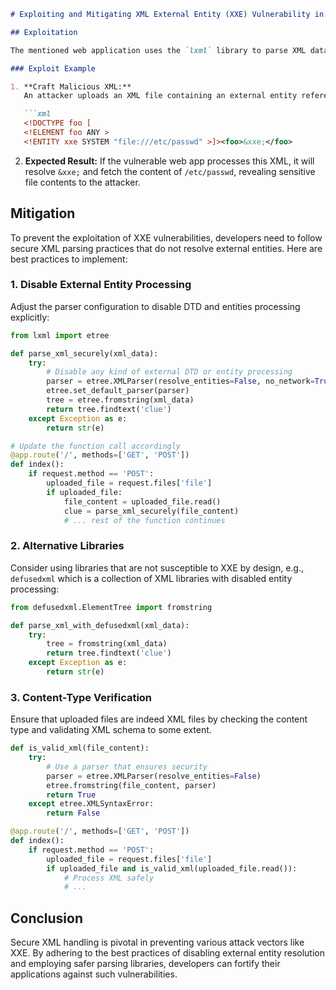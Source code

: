 ```markdown
# Exploiting and Mitigating XML External Entity (XXE) Vulnerability in Flask Web Application

## Exploitation

The mentioned web application uses the `lxml` library to parse XML data, which is inherently susceptible to XML External Entity (XXE) attacks due to the configuration `resolve_entities=True` in `etree.XMLParser`. This configuration allows the parser to process and resolve external entities. An attacker could exploit this vulnerability to perform an XXE injection, which may lead to disclosure of sensitive files from the server, denial-of-service, or even server-side request forgery.

### Exploit Example

1. **Craft Malicious XML:**
   An attacker uploads an XML file containing an external entity reference to a sensitive file:

   ```xml
   <!DOCTYPE foo [  
   <!ELEMENT foo ANY >
   <!ENTITY xxe SYSTEM "file:///etc/passwd" >]><foo>&xxe;</foo>
   ```

2. **Expected Result:**
   If the vulnerable web app processes this XML, it will resolve `&xxe;` and fetch the content of `/etc/passwd`, revealing sensitive file contents to the attacker.

## Mitigation

To prevent the exploitation of XXE vulnerabilities, developers need to follow secure XML parsing practices that do not resolve external entities. Here are best practices to implement:

### 1. Disable External Entity Processing

Adjust the parser configuration to disable DTD and entities processing explicitly:

```python
from lxml import etree

def parse_xml_securely(xml_data):
    try:
        # Disable any kind of external DTD or entity processing
        parser = etree.XMLParser(resolve_entities=False, no_network=True, dtd_validation=False)
        etree.set_default_parser(parser)
        tree = etree.fromstring(xml_data)
        return tree.findtext('clue')
    except Exception as e:
        return str(e)

# Update the function call accordingly
@app.route('/', methods=['GET', 'POST'])
def index():
    if request.method == 'POST':
        uploaded_file = request.files['file']
        if uploaded_file:
            file_content = uploaded_file.read()
            clue = parse_xml_securely(file_content)
            # ... rest of the function continues
```

### 2. Alternative Libraries

Consider using libraries that are not susceptible to XXE by design, e.g., `defusedxml` which is a collection of XML libraries with disabled entity processing:

```python
from defusedxml.ElementTree import fromstring

def parse_xml_with_defusedxml(xml_data):
    try:
        tree = fromstring(xml_data)
        return tree.findtext('clue')
    except Exception as e:
        return str(e)
```

### 3. Content-Type Verification

Ensure that uploaded files are indeed XML files by checking the content type and validating XML schema to some extent.

```python
def is_valid_xml(file_content):
    try:
        # Use a parser that ensures security
        parser = etree.XMLParser(resolve_entities=False)
        etree.fromstring(file_content, parser)
        return True
    except etree.XMLSyntaxError:
        return False

@app.route('/', methods=['GET', 'POST'])
def index():
    if request.method == 'POST':
        uploaded_file = request.files['file']
        if uploaded_file and is_valid_xml(uploaded_file.read()):
            # Process XML safely
            # ...
```

## Conclusion

Secure XML handling is pivotal in preventing various attack vectors like XXE. By adhering to the best practices of disabling external entity resolution and employing safer parsing libraries, developers can fortify their applications against such vulnerabilities.
```
